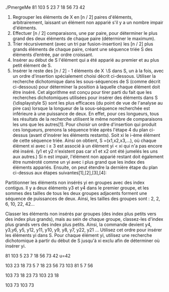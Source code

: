 ./PmergeMe 81 103 5 23 7 18 56 73 42

1. Regrouper les éléments de X en [n / 2] paires d'éléments, arbitrairement, laissant un élément non apparié s'il y a un nombre impair d'éléments.
2. Effectuer [n / 2] comparaisons, une par paire, pour déterminer le plus grand des deux éléments de chaque paire (déterminer le maximum).
3. Trier récursivement (avec un tri par fusion-insertion) les [n / 2] plus grands éléments de chaque paire, créant une séquence triée  S des éléments d’entrée, 
par ordre croissant.
4. Insérer au début de S l'élément qui a été apparié au premier et au plus petit élément de  S.
5. Insérer le reste des [n / 2] - 1 éléments de X ∖S dans S, un à la fois, avec un ordre d'insertion spécialement choisi décrit ci-dessous. 
Utiliser la recherche dichotomique dans les sous-séquences de S (comme décrit ci-dessous) pour déterminer la position à laquelle 
chaque élément doit être inséré.
Cet algorithme est conçu pour tirer parti du fait que les recherches dichotomiques utilisées pour insérer des éléments dans S
{\displaystyle S} sont les plus efficaces (du point de vue de l'analyse au pire cas) lorsque la longueur de la sous-séquence 
recherchée est inférieure à une puissance de deux. En effet, pour ces longueurs, tous les résultats de la recherche utilisent 
le même nombre de comparaisons les uns que les autres[1]. Pour choisir un ordre d'insertion qui produit ces longueurs, 
prenons la séquence triée  après l'étape 4 du plan ci-dessus (avant d'insérer les éléments restants). Soit xi le 
i-ème élément de cette séquence triée. Ainsi on obtient, S =(x1,x2,x3,…), où chaque élément xi avec i ≥ 3 est associé 
à un élément yi < xi qui n'a pas encore été inséré. (y1 et y2 n'existent pas car x1 et x2 ont été jumelés les uns aux autres.)
Si n est impair, l'élément non apparié restant doit également être numéroté comme un yi avec i plus grand que les index des éléments
appariés. Ensuite, on peut étendre la dernière étape du plan ci-dessus aux étapes suivantes[1],[2],[3],[4]:

Partitionner les éléments non insérés yi en groupes avec des index contigus. Il y a deux éléments y3 et y4 dans le premier groupe,
et les sommes des tailles de tous les deux groupes adjacents forment une séquence de puissances de deux. Ainsi, les tailles 
des groupes sont : 2, 2, 6, 10, 22, 42...

Classer les éléments non insérés par groupes (des index plus petits vers des index plus grands), mais au sein de chaque groupe,
classez-les d'index plus grands vers des index plus petits. Ainsi, la commande devient  y4, y3,y6, y5, y12, y11, y10, y9, y8, y7, y22, y21 …
Utilisez cet ordre pour insérer les éléments yi dans S. Pour chaque élément yi, utilisez une recherche dichotomique à partir du début de 
S jusqu'à xi exclu afin de déterminer où insérer yi.

81 103 5 23 7 18 56 73 42 u=42

103 23  18  73                      5    7   18  23 56 73  103
81  5   7   56

103 73                              18  23  73  103
23  18

103                                 73  103
73